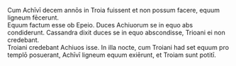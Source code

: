 Cum Achīvī decem annōs in Troia fuissent et non possum facere, equum ligneum fēcerunt.  
Equum factum esse ob Epeio.
Duces Achiuorum se in equo abs condiderunt.
Cassandra dixit duces se in equo abscondisse, Trioani ei non credebant.  
Troiani credebant Achiuos isse.
In illa nocte, cum Troiani had set equum pro templō posuerant, Achīvī ligneum equum exiērunt, et Troiam sunt potitī.
